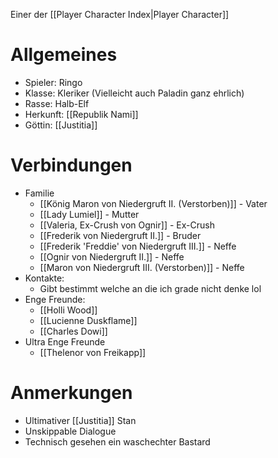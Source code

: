 Einer der [[Player Character Index|Player Character]]

# Allgemeines
- Spieler: Ringo
- Klasse: Kleriker (Vielleicht auch Paladin ganz ehrlich)
- Rasse: Halb-Elf
- Herkunft: [[Republik Nami]]
- Göttin: [[Justitia]]

# Verbindungen
- Familie
	- [[König Maron von Niedergruft II. (Verstorben)]] - Vater
	- [[Lady Lumiel]] - Mutter
	- [[Valeria, Ex-Crush von Ognir]] - Ex-Crush
	- [[Frederik von Niedergruft II.]] - Bruder
	- [[Frederik 'Freddie' von Niedergruft III.]] - Neffe
	- [[Ognir von Niedergruft II.]] - Neffe
	- [[Maron von Niedergruft III. (Verstorben)]] - Neffe
- Kontakte:
	- Gibt bestimmt welche an die ich grade nicht denke lol
- Enge Freunde:
	- [[Holli Wood]] 
	- [[Lucienne Duskflame]]
	- [[Charles Dowi]]
- Ultra Enge Freunde
	- [[Thelenor von Freikapp]]

# Anmerkungen
- Ultimativer [[Justitia]] Stan
- Unskippable Dialogue
- Technisch gesehen ein waschechter Bastard